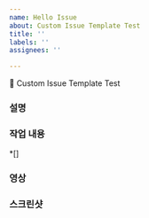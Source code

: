 ```yaml
---    
name: Hello Issue
about: Custom Issue Template Test
title: ''
labels: ''
assignees: ''

---
```


👋 Custom Issue Template Test

### 설명

### 작업 내용
*[]

### 영상
### 스크린샷
